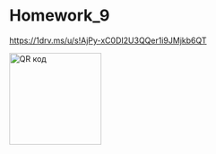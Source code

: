 # Homework_9

https://1drv.ms/u/s!AjPy-xC0DI2U3QQer1i9JMjkb6QT

<img src="http://qrcoder.ru/code/?https%3A%2F%2F1drv.ms%2Fu%2Fs%21AjPy-xC0DI2U3QQer1i9JMjkb6QT&4&0" width="164" height="164" border="0" title="QR код">
